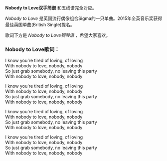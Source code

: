 

**Nobody to Love双手简谱** 和五线谱完全对应。

_Nobody to Love_ 是英国流行偶像组合Sigma的一只单曲。2015年全英音乐奖获得最佳英国单曲(British Single)提名。

歌词下方是 _Nobody to Love钢琴谱_ ，希望大家喜欢。

### Nobody to Love歌词：

I know you're tired of loving, of loving  
With nobody to love, nobody, nobody  
So just grab somebody, no leaving this party  
With nobody to love, nobody, nobody

I know you're tired of loving, of loving  
With nobody to love, nobody, nobody  
So just grab somebody, no leaving this party  
With nobody to love, nobody, nobody

I know you're tired of loving, of loving  
With nobody to love, nobody, nobody  
So just grab somebody, no leaving this party  
With nobody to love, nobody, nobody

I know you're tired of loving, of loving  
With nobody to love, nobody, nobody  
So just grab somebody, no leaving this party  
With nobody to love, nobody, nobody

